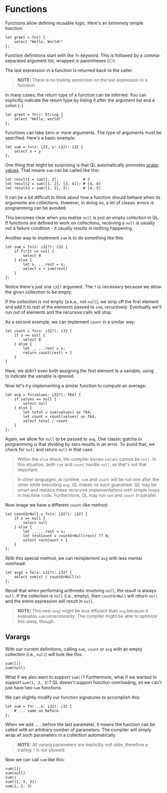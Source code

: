 # Functions
Functions allow defining reusable logic. Here's an extremely simple function:
```
let greet = fn() {
    select "Hello, World!"
};
```

Function definitions start with the `fn` keyword. This is followed by a comma-separated argument list, wrapped in parentheses (`()`).

The last expression in a function is returned back to the caller. 

> **NOTE:** There is no trailing semicolon on the last expression in a function. 

In many cases, the return type of a function can be inferred. You can explicitly indicate the return type by listing it after the argument list and a colon (`:`).
```
let greet = fn(): String {
    select "Hello, world!"
};
```

Functions can take zero or more arguments. The type of arguments must be specified. Here's a basic example:
```
let sum = fn(x: i23, y: i32): i32 {
    select x + y
};
```

One thing that might be surprising is that QL automatically promotes [scalar values](./collections.md). That means `sum` can be called like this:
```
let result1 = sum(1, 2);           # 3
let result2 = sum([1, 2], [3, 4]); # [4, 6]
let result3 = sum([1, 2], 3);      # [4, 5]
```

It can be a bit difficult to think about how a function should behave when its arguments are collections. However, in doing so, a lot of classic errors is programming can be avoided.

This becomes clear when you realize `null` is just an empty collection in QL. If functions are defined to work on collections, receiving a `null` is usually not a failure condition - it usually results in nothing happening.

Another way to implement `sum` is to do something like this:
```
let sum = fn(x: i32?): i32 {
    if first == null { 
        select 0 
    } else {
        let x, ...rest = x;
        select x + sum(rest)
    }
};
```

Notice there's just one `i32?` argument. The `?` is necessary because we allow the given collection to be empty. 

If the collection is not empty (a.k.a., not `null`), we strip off the first element and add it to rest of the elements passed to `sum`, *recursively*. Eventually we'll run out of elements and the recursive calls will stop.

As a second example, we can implement `count` in a similar way:
```
let count = fn(x: i32?): i32 {
    if x == null {
        select 0
    } else {
        let _, ...rest = x;
        return count(rest) + 1
    }
}
```

Here, we didn't even both assigning the first element to a variable, using `_` to indicate the variable is ignored.

Now let's try implementing a similar function to compute an average:
```
let avg = fn(values: i32?): f64? {
    if values == null {
        select null
    } else {
        let total = sum(values) as f64;
        let count = count(values) as f64;
        select total / count
    }
};
```

Again, we allow for `null` to be passed to `avg`. One classic gotcha in programming is that dividing by zero results in an error. To avoid that, we check for `null` and return `null` in that case.

> Within the `else` block, the compiler knows `values` cannot be `null`. In this situation, both `sum` and `count` handle `null`, so that's not that important.

> In other languages, at runtime, `sum` and `count` will be run one after the other while executing `avg`. QL makes no such guarantee. QL may be smart and replace these recursive implementations with simple loops in machine code. Furthermore, QL may run `sum` and `count` in parallel.

Now image we have a different `count`-like method:
```
let countOrNull = fn(x: i32?): i32? {
    if x == null {
        select null
    } else {
        let _, ...rest = x;
        let restCount = countOrNull(rest) ?? 0;
        select restCount + 1
    }
};
```

With this special method, we can reimplement `avg` with less mental overhead:
```
let avg2 = fn(x: i32?): i32? {
    select sum(x) / countOrNull(x)
};
```

Recall that when performing arithmetic involving `null`, the result is always `null`. If the collection is `null` (i.e., empty), then `countOrNull` will return `null` and the entire expression will result in `null`.

> **NOTE:** This new `avg2` might be less efficient than `avg` because it evaluates `sum` unnecessarily. The compiler might be able to optimize this away, though.

## Varargs
With our current definitions, calling `sum`, `count` or `avg` with an empty collection (i.e., `null`) will look like this:
```
sum([])
sum(null)
```

What if we also want to support `sum()`? Furthermore, what if we wanted to support `sum(1, 2, 3)`? QL doesn't support function overloading, so we can't just have two `sum` functions.

We can slightly modify our function signatures to accomplish this:
```
let sum = fn(...x: i32): i32 {
    # ... same as before
};
```

When we add `...` before the last parameter, it means the function can be called with an arbitrary number of parameters. The compiler will simply wrap all such parameters in a collection automatically.

> **NOTE:** All vararg parameters are implicitly null-able, therefore a trailing `?` is not allowed.

Now we can call `sum` like this:
```
sum([])
sum(null)
sum()
sum([1, 2, 3])
sum(1, 2, 3)
```